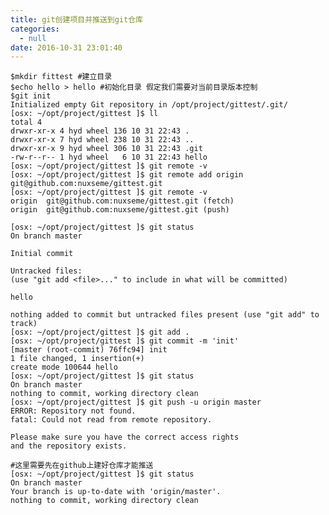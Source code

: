 ```yaml
---
title: git创建项目并推送到git仓库
categories:
  - null
date: 2016-10-31 23:01:40
---
```



	$mkdir fittest #建立目录
	$echo hello > hello #初始化目录 假定我们需要对当前目录版本控制
	$git init
	Initialized empty Git repository in /opt/project/gittest/.git/
	[osx: ~/opt/project/gittest ]$ ll
	total 4
	drwxr-xr-x 4 hyd wheel 136 10 31 22:43 .
	drwxr-xr-x 7 hyd wheel 238 10 31 22:43 ..
	drwxr-xr-x 9 hyd wheel 306 10 31 22:43 .git
	-rw-r--r-- 1 hyd wheel   6 10 31 22:43 hello
	[osx: ~/opt/project/gittest ]$ git remote -v
	[osx: ~/opt/project/gittest ]$ git remote add origin git@github.com:nuxseme/gittest.git
	[osx: ~/opt/project/gittest ]$ git remote -v
	origin	git@github.com:nuxseme/gittest.git (fetch)
	origin	git@github.com:nuxseme/gittest.git (push)
	
	[osx: ~/opt/project/gittest ]$ git status
	On branch master

	Initial commit

	Untracked files:
	(use "git add <file>..." to include in what will be committed)

	hello

	nothing added to commit but untracked files present (use "git add" to track)
	[osx: ~/opt/project/gittest ]$ git add .
	[osx: ~/opt/project/gittest ]$ git commit -m 'init'
	[master (root-commit) 76ffc94] init
	1 file changed, 1 insertion(+)
	create mode 100644 hello
	[osx: ~/opt/project/gittest ]$ git status
	On branch master
	nothing to commit, working directory clean
	[osx: ~/opt/project/gittest ]$ git push -u origin master
	ERROR: Repository not found.
	fatal: Could not read from remote repository.

	Please make sure you have the correct access rights
	and the repository exists.
	
	#这里需要先在github上建好仓库才能推送
	[osx: ~/opt/project/gittest ]$ git status
	On branch master
	Your branch is up-to-date with 'origin/master'.
	nothing to commit, working directory clean
	
	
